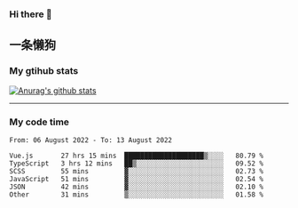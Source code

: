 ### Hi there 👋

## 一条懒狗
<!--
**kiss-me-quickly/kiss-me-quickly** is a ✨ _special_ ✨ repository because its `README.md` (this file) appears on your GitHub profile.

Here are some ideas to get you started:

- 🔭 I’m currently working on ...
- 🌱 I’m currently learning ...
- 👯 I’m looking to collaborate on ...
- 🤔 I’m looking for help with ...
- 💬 Ask me about ...
- 📫 How to reach me: ...
- 😄 Pronouns: ...
- ⚡ Fun fact: ...
-->


### My gtihub stats

[![Anurag's github stats](https://github-readme-stats.vercel.app/api?username=kiss-me-quickly)](https://github.com/anuraghazra/github-readme-stats)

***

### My code time

<!--START_SECTION:waka-->

```text
From: 06 August 2022 - To: 13 August 2022

Vue.js       27 hrs 15 mins  ████████████████████▒░░░░   80.79 %
TypeScript   3 hrs 12 mins   ██▒░░░░░░░░░░░░░░░░░░░░░░   09.52 %
SCSS         55 mins         ▓░░░░░░░░░░░░░░░░░░░░░░░░   02.73 %
JavaScript   51 mins         ▓░░░░░░░░░░░░░░░░░░░░░░░░   02.54 %
JSON         42 mins         ▓░░░░░░░░░░░░░░░░░░░░░░░░   02.10 %
Other        31 mins         ▒░░░░░░░░░░░░░░░░░░░░░░░░   01.58 %
```

<!--END_SECTION:waka-->
